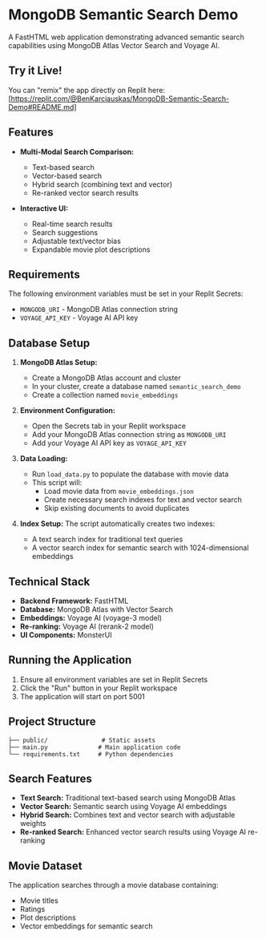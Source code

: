 
# MongoDB Semantic Search Demo

A FastHTML web application demonstrating advanced semantic search capabilities using MongoDB Atlas Vector Search and Voyage AI.

## Try it Live!

You can "remix" the app directly on Replit here:
[https://replit.com/@BenKarciauskas/MongoDB-Semantic-Search-Demo#README.md]

## Features

- **Multi-Modal Search Comparison:**
  - Text-based search
  - Vector-based search
  - Hybrid search (combining text and vector)
  - Re-ranked vector search results

- **Interactive UI:**
  - Real-time search results
  - Search suggestions
  - Adjustable text/vector bias
  - Expandable movie plot descriptions

## Requirements

The following environment variables must be set in your Replit Secrets:

- `MONGODB_URI` - MongoDB Atlas connection string
- `VOYAGE_API_KEY` - Voyage AI API key

## Database Setup

1. **MongoDB Atlas Setup:**
   - Create a MongoDB Atlas account and cluster
   - In your cluster, create a database named `semantic_search_demo`
   - Create a collection named `movie_embeddings`

2. **Environment Configuration:**
   - Open the Secrets tab in your Replit workspace
   - Add your MongoDB Atlas connection string as `MONGODB_URI`
   - Add your Voyage AI API key as `VOYAGE_API_KEY`

3. **Data Loading:**
   - Run `load_data.py` to populate the database with movie data
   - This script will:
     - Load movie data from `movie_embeddings.json`
     - Create necessary search indexes for text and vector search
     - Skip existing documents to avoid duplicates

4. **Index Setup:**
   The script automatically creates two indexes:
   - A text search index for traditional text queries
   - A vector search index for semantic search with 1024-dimensional embeddings

## Technical Stack

- **Backend Framework:** FastHTML
- **Database:** MongoDB Atlas with Vector Search
- **Embeddings:** Voyage AI (voyage-3 model)
- **Re-ranking:** Voyage AI (rerank-2 model)
- **UI Components:** MonsterUI

## Running the Application

1. Ensure all environment variables are set in Replit Secrets
2. Click the "Run" button in your Replit workspace
3. The application will start on port 5001

## Project Structure

```
├── public/               # Static assets
├── main.py              # Main application code
└── requirements.txt     # Python dependencies
```

## Search Features

- **Text Search:** Traditional text-based search using MongoDB Atlas
- **Vector Search:** Semantic search using Voyage AI embeddings
- **Hybrid Search:** Combines text and vector search with adjustable weights
- **Re-ranked Search:** Enhanced vector search results using Voyage AI re-ranking

## Movie Dataset

The application searches through a movie database containing:
- Movie titles
- Ratings
- Plot descriptions
- Vector embeddings for semantic search
